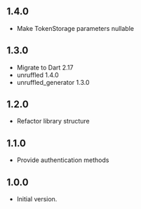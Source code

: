 ## 1.4.0

- Make TokenStorage parameters nullable

## 1.3.0

- Migrate to Dart 2.17 
- unruffled 1.4.0
- unruffled_generator 1.3.0

## 1.2.0

- Refactor library structure

## 1.1.0

- Provide authentication methods

## 1.0.0

- Initial version.
